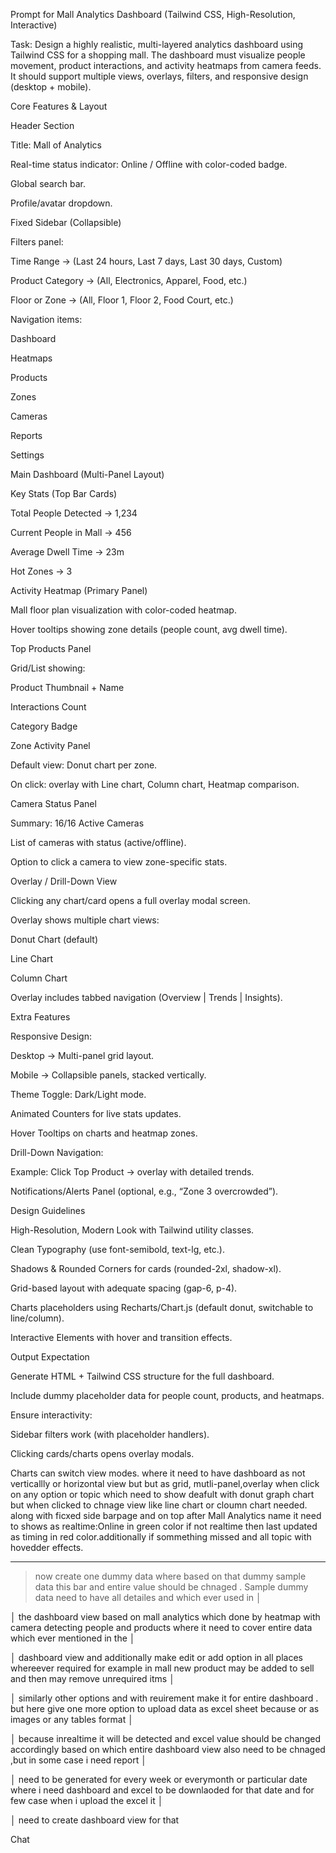 Prompt for Mall Analytics Dashboard (Tailwind CSS, High-Resolution, Interactive)

Task:
Design a highly realistic, multi-layered analytics dashboard using Tailwind CSS for a shopping mall. The dashboard must visualize people movement, product interactions, and activity heatmaps from camera feeds. It should support multiple views, overlays, filters, and responsive design (desktop + mobile).

Core Features & Layout

Header Section

Title: Mall of Analytics

Real-time status indicator: Online / Offline with color-coded badge.

Global search bar.

Profile/avatar dropdown.

Fixed Sidebar (Collapsible)

Filters panel:

Time Range → (Last 24 hours, Last 7 days, Last 30 days, Custom)

Product Category → (All, Electronics, Apparel, Food, etc.)

Floor or Zone → (All, Floor 1, Floor 2, Food Court, etc.)

Navigation items:

Dashboard

Heatmaps

Products

Zones

Cameras

Reports

Settings

Main Dashboard (Multi-Panel Layout)

Key Stats (Top Bar Cards)

Total People Detected → 1,234

Current People in Mall → 456

Average Dwell Time → 23m

Hot Zones → 3

Activity Heatmap (Primary Panel)

Mall floor plan visualization with color-coded heatmap.

Hover tooltips showing zone details (people count, avg dwell time).

Top Products Panel

Grid/List showing:

Product Thumbnail + Name

Interactions Count

Category Badge

Zone Activity Panel

Default view: Donut chart per zone.

On click: overlay with Line chart, Column chart, Heatmap comparison.

Camera Status Panel

Summary: 16/16 Active Cameras

List of cameras with status (active/offline).

Option to click a camera to view zone-specific stats.

Overlay / Drill-Down View

Clicking any chart/card opens a full overlay modal screen.

Overlay shows multiple chart views:

Donut Chart (default)

Line Chart

Column Chart

Overlay includes tabbed navigation (Overview | Trends | Insights).

Extra Features

Responsive Design:

Desktop → Multi-panel grid layout.

Mobile → Collapsible panels, stacked vertically.

Theme Toggle: Dark/Light mode.

Animated Counters for live stats updates.

Hover Tooltips on charts and heatmap zones.

Drill-Down Navigation:

Example: Click Top Product → overlay with detailed trends.

Notifications/Alerts Panel (optional, e.g., “Zone 3 overcrowded”).

Design Guidelines

High-Resolution, Modern Look with Tailwind utility classes.

Clean Typography (use font-semibold, text-lg, etc.).

Shadows & Rounded Corners for cards (rounded-2xl, shadow-xl).

Grid-based layout with adequate spacing (gap-6, p-4).

Charts placeholders using Recharts/Chart.js (default donut, switchable to line/column).

Interactive Elements with hover and transition effects.

Output Expectation

Generate HTML + Tailwind CSS structure for the full dashboard.

Include dummy placeholder data for people count, products, and heatmaps.

Ensure interactivity:

Sidebar filters work (with placeholder handlers).

Clicking cards/charts opens overlay modals.

Charts can switch view modes.
where it need to have dashboard as not verticallly or horizontal view but but as grid, mutli-panel,overlay when click on any option or topic which need to show deafult with donut graph chart but when clicked to chnage view like line chart or cloumn chart needed. along with ficxed side barpage and on top after Mall Analytics name it need to shows as realtime:Online in green color if not realtime then last updated as timing in red color.additionally if sommething missed and all topic with hovedder effects.

********************************************
> now create one dummy data where based on that dummy sample data this bar and entire value should be chnaged . Sample dummy data need to have all detailes and which ever used in         │

│   the dashboard view based on mall analytics which done by heatmap with camera detecting people and products where it need to cover entire data which ever mentioned in the                │

│   dashboard view and additionally make edit or add option in all places whereever required for example in mall new product may be added to sell and then may remove unrequired itms        │

│   similarly other options and with reuirement make it for entire dashboard . but here give one more option to upload data as excel sheet because or as images or any tables format         │

│   because inrealtime it will be detected and excel value should be changed accordingly based on which entire dashboard view also need to be chnaged ,but in some case i need report        │

│   need to be generated for every week or everymonth or particular date where i need dashboard and excel to be downlaoded for that date and for few case when i upload the excel it         │

│   need to create dashboard view for that       

Chat
